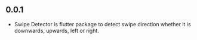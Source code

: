 ## 0.0.1

* Swipe Detector is flutter package to detect swipe direction whether it is downwards, upwards, left or right.
